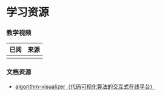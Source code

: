 # 学习资源

### 教学视频

| 已阅  | 来源  |
|-----|-----|
|     |     |

### 文档资源

- [algorithm-visualizer（代码可视化算法的交互式在线平台）](https://github.com/algorithm-visualizer/algorithm-visualizer)

